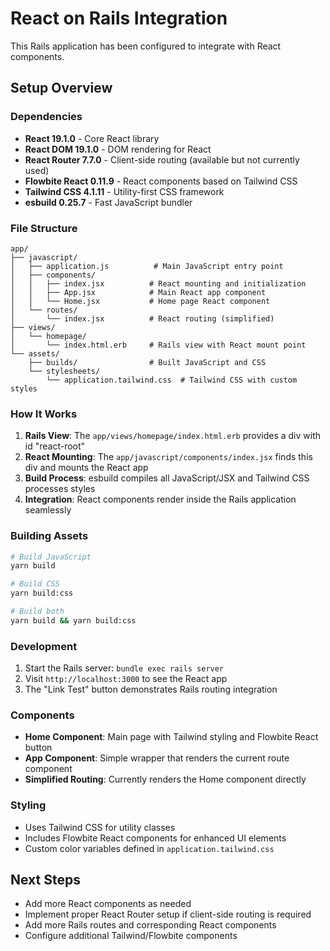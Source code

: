 # React on Rails Integration

This Rails application has been configured to integrate with React components.

## Setup Overview

### Dependencies
- **React 19.1.0** - Core React library
- **React DOM 19.1.0** - DOM rendering for React
- **React Router 7.7.0** - Client-side routing (available but not currently used)
- **Flowbite React 0.11.9** - React components based on Tailwind CSS
- **Tailwind CSS 4.1.11** - Utility-first CSS framework
- **esbuild 0.25.7** - Fast JavaScript bundler

### File Structure

```
app/
├── javascript/
│   ├── application.js          # Main JavaScript entry point
│   ├── components/
│   │   ├── index.jsx          # React mounting and initialization
│   │   ├── App.jsx            # Main React app component
│   │   └── Home.jsx           # Home page React component
│   └── routes/
│       └── index.jsx          # React routing (simplified)
├── views/
│   └── homepage/
│       └── index.html.erb     # Rails view with React mount point
└── assets/
    ├── builds/                # Built JavaScript and CSS
    └── stylesheets/
        └── application.tailwind.css  # Tailwind CSS with custom styles
```

### How It Works

1. **Rails View**: The `app/views/homepage/index.html.erb` provides a div with id "react-root"
2. **React Mounting**: The `app/javascript/components/index.jsx` finds this div and mounts the React app
3. **Build Process**: esbuild compiles all JavaScript/JSX and Tailwind CSS processes styles
4. **Integration**: React components render inside the Rails application seamlessly

### Building Assets

```bash
# Build JavaScript
yarn build

# Build CSS
yarn build:css

# Build both
yarn build && yarn build:css
```

### Development

1. Start the Rails server: `bundle exec rails server`
2. Visit `http://localhost:3000` to see the React app
3. The "Link Test" button demonstrates Rails routing integration

### Components

- **Home Component**: Main page with Tailwind styling and Flowbite React button
- **App Component**: Simple wrapper that renders the current route component
- **Simplified Routing**: Currently renders the Home component directly

### Styling

- Uses Tailwind CSS for utility classes
- Includes Flowbite React components for enhanced UI elements
- Custom color variables defined in `application.tailwind.css`

## Next Steps

- Add more React components as needed
- Implement proper React Router setup if client-side routing is required
- Add more Rails routes and corresponding React components
- Configure additional Tailwind/Flowbite components